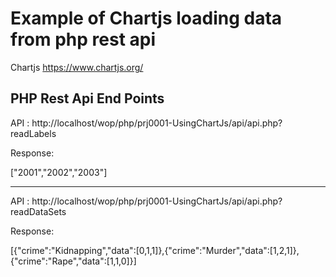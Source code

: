 <h1> Example of Chartjs loading data from php rest api </h1>

Chartjs https://www.chartjs.org/


<h2>PHP Rest Api End Points</h2>

API : http://localhost/wop/php/prj0001-UsingChartJs/api/api.php?readLabels

Response:

["2001","2002","2003"]

------------------------------------------------------------

API : http://localhost/wop/php/prj0001-UsingChartJs/api/api.php?readDataSets

Response: 

[{"crime":"Kidnapping","data":[0,1,1]},{"crime":"Murder","data":[1,2,1]},{"crime":"Rape","data":[1,1,0]}]


